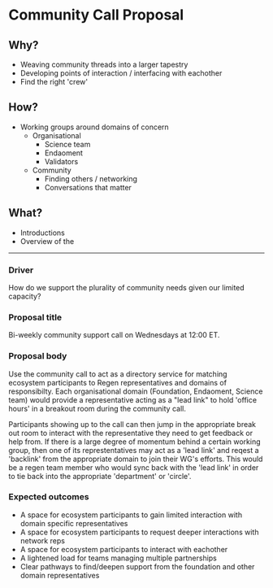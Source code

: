 # Community Call Proposal

## Why?
- Weaving community threads into a larger tapestry
- Developing points of interaction / interfacing with eachother
- Find the right 'crew'  

## How? 
- Working groups around domains of concern
	- Organisational
		- Science team
		- Endaoment
		- Validators
	- Community
		- Finding others / networking
		- Conversations that matter

## What?
- Introductions
- Overview of the 




---
### Driver
How do we support the plurality of community needs given our limited capacity? 

### Proposal title
Bi-weekly community support call on Wednesdays at 12:00 ET.

### Proposal body
Use the community call to act as a directory service for matching ecosystem participants to Regen representatives and domains of responsibilty. Each organisational domain (Foundation, Endaoment, Science team) would provide a representative acting as a "lead link" to hold 'office hours' in a breakout room during the community call. 

Participants showing up to the call can then jump in the appropriate break out room to interact with the representative they need to get feedback or help from. If there is a large degree of momentum behind a certain working group, then one of its represtentatives may act as a 'lead link' and reqest a 'backlink' from the appropriate domain to join their WG's efforts. This would be a regen team member who would sync back with the 'lead link' in order to tie back into the appropriate 'department' or 'circle'.


### Expected outcomes
- A space for ecosystem participants to gain limited interaction with domain specific representatives
- A space for ecosystem participants to request deeper interactions with network reps
- A space for ecosystem participants to interact with eachother
- A lightened load for teams managing multiple partnerships 
- Clear pathways to find/deepen support from the foundation and other domain representatives




